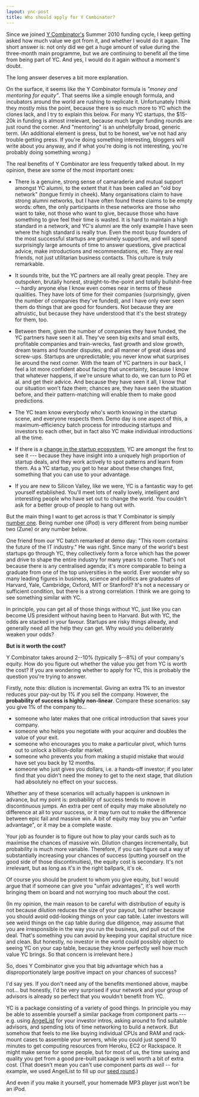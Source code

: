 ```yaml
---
layout: ync-post
title: Who should apply for Y Combinator?
---
```


Since we joined [Y Combinator's](http://ycombinator.com/) Summer 2010 funding cycle, I keep
getting asked how much value we got from it, and whether I would do it again. The short answer is:
not only did we get a huge amount of value during the three-month main programme, but we are
continuing to benefit all the time from being part of YC. And yes, I would do it again without
a moment's doubt.

The long answer deserves a bit more explanation.

On the surface, it seems like the Y Combinator formula is *"money and mentoring for equity"*. That
seems like a simple enough formula, and incubators around the world are rushing to replicate it.
Unfortunately I think they mostly miss the point, because there is so much more to YC which the
clones lack, and I try to explain this below. For many YC startups, the $15-20k in funding is
almost irrelevant, because much larger funding rounds are just round the corner. And "mentoring"
is an unhelpfully broad, generic term. (An additional element is press, but to be honest, we've
not had any trouble getting press. If you're doing something interesting, bloggers will write about
you anyway, and if what you're doing is not interesting, you're probably doing something wrong.)

The real benefits of Y Combinator are less frequently talked about. In my opinion, these are
some of the most important ones:

* There is a genuine, strong sense of camaraderie and mutual support amongst YC alumni, to the
  extent that it has been called an "old boy network" (tongue firmly in cheek). Many organisations
  claim to have strong alumni networks, but I have often found these claims to be empty words:
  often, the only participants in these networks are those who want to take, not those who want
  to give, because those who have something to give feel their time is wasted. It is hard to
  maintain a high standard in a network, and YC's alumni are the only example I have seen where
  the high standard is really true. Even the most busy founders of the most successful startups
  are genuinely supportive, and will spend surprisingly large amounts of time to answer questions,
  give practical advice, make introductions and recommendations, etc. They are real friends, not
  just utilitarian business contacts. This culture is truly remarkable.

* It sounds trite, but the YC partners are all really great people. They are outspoken, brutally
  honest, straight-to-the-point and totally bullshit-free -- hardly anyone else I know even comes
  near in terms of these qualities. They have lots of time for their companies (surprisingly,
  given the number of companies they've funded), and I have only ever seen them do things that
  are good for founders. Not because they are altruistic, but because they have understood that
  it's the best strategy for them, too.

* Between them, given the number of companies they have funded, the YC partners have seen it all.
  They've seen big exits and small exits, profitable companies and train-wrecks, fast growth and
  slow growth, dream teams and founder disputes, and all manner of great ideas and screw-ups.
  Startups are unpredictable; you never know what surprises lie around the next corner. With the
  team of YC partners in our back, I feel a lot more confident about facing that uncertainty,
  because I know that whatever happens, if we're unsure what to do, we can turn to PG et al. and
  get their advice. And because they have seen it all, I know that our situation won't faze them;
  chances are, they have seen the situation before, and their pattern-matching will enable them
  to make good predictions.

* The YC team know everybody who's worth knowing in the startup scene, and everyone respects them.
  Demo day is one aspect of this, a maximum-efficiency batch process for introducing startups and
  investors to each other, but in fact also YC make individual introductions all the time.

* If there is a [change in the startup ecosystem](http://www.paulgraham.com/future.html), YC are
  amongst the first to see it --- because they have insight into a uniquely high proportion of
  startup deals, and they work actively to spot patterns and learn from them. As a YC startup,
  you get to hear about these changes first, something that you can use to your advantage.

* If you are new to Silicon Valley, like we were, YC is a fantastic way to get yourself
  established. You'll meet lots of really lovely, intelligent and interesting people who have
  set out to change the world. You couldn't ask for a better group of people to hang out with.

But the main thing I want to get across is that Y Combinator is simply
[number one](http://blog.businessofsoftware.org/2009/09/joel-spolskys-talk-at-business-of-software-2008-on-being-number-one.html).
Being number one (iPod) is very different from being number two (Zune) or any number below.

One friend from our YC batch remarked at demo day: "This room contains the future of the IT
industry." He was right. Since many of the world's best startups go through YC, they collectively
form a force which has the power and drive to shape the entire industry for many years to come.
That's not because there is any centralised agenda; it's more comparable to being a graduate from
one of the top universities in the world. Ever wonder why so many leading figures in business,
science and politics are graduates of Harvard, Yale, Cambridge, Oxford, MIT or Stanford?
It's not a necessary or sufficient condition, but there is a strong correlation. I think we are
going to see something similar with YC.

In principle, you can get all of those things without YC, just like you can become US president
without having been to Harvard. But with YC, the odds are stacked in your favour. Startups are
risky things already, and generally need all the help they can get. Why would you deliberately
weaken your odds?


**But is it worth the cost?**

Y Combinator takes around 2--10% (typically 5--8%) of your company's equity. How do you figure
out whether the value you get from YC is worth the cost? If you are wondering whether to apply
for YC, this is probably the question you're trying to answer.

Firstly, note this: dilution is incremental. Giving an extra 1% to an investor reduces your
pay-out by 1% if you sell the company. However, the **probability of success is highly
non-linear**. Compare these scenarios: say you give 1% of the company to...

* someone who later makes that one critical introduction that saves your company.
* someone who helps you negotiate with your acquirer and doubles the value of your exit.
* someone who encourages you to make a particular pivot, which turns out to unlock a
  billion-dollar market.
* someone who prevents you from making a stupid mistake that would have set you back by 12 months.
* someone who just gives you dollars, i.e. a hands-off investor; if you later find that you
  didn't need the money to get to the next stage, that dilution had absolutely no effect on your
  success.

Whether any of these scenarios will actually happen is unknown in advance, but my point is:
probability of success tends to move in discontinuous jumps. An extra per cent of equity may make
absolutely no difference at all to your success, or it may turn out to make the difference between
epic fail and massive win. A bit of equity may buy you an "unfair advantage", or it may be a
complete waste.

Your job as founder is to figure out how to play your cards such as to maximise the chances of
massive win. Dilution changes incrementally, but probability is much more variable. Therefore,
if you can figure out a way of substantially increasing your chances of success (putting yourself
on the good side of those discontinuities), the equity cost is secondary. It's not irrelevant, but
as long as it's in the right ballpark, it's ok.

Of course you should be prudent to whom you give equity, but I would argue that if someone can
give you "unfair advantages", it's well worth bringing them on board and not worrying too much
about the cost. 

(In my opinion, the main reason to be careful with distribution of equity is not because dilution
reduces the size of your payout, but rather because you should avoid odd-looking things on your
cap table. Later investors will see weird things on the cap table during due diligence, may assume
that you are irresponsible in the way you run the business, and pull out of the deal. That's
something you can avoid by keeping your capital structure nice and clean. But honestly, no investor
in the world could possibly object to seeing YC on your cap table, because they know perfectly well
how much value YC brings. So that concern is irrelevant here.)

So, does Y Combinator give you that big advantage which has a disproportionately large positive
impact on your chances of success?

I'd say yes. If you don't need any of the benefits mentioned above, maybe not... but honestly, I'd
be very surprised if your network and your group of advisors is already so perfect that you
wouldn't benefit from YC.

YC is a package consisting of a variety of good things. In principle you may be able to assemble
yourself a similar package from component parts --- e.g. using [AngelList](http://angel.co/) for
your investor intros, asking around to find suitable advisors, and spending lots of time
networking to build a network. But somehow that feels to me like buying individual CPUs and RAM
and rack-mount cases to assemble your servers, while you could just spend 10 minutes to get
computing resources from Heroku, EC2 or Rackspace. It might make sense for some people, but for
most of us, the time saving and quality you get from a good pre-built package is well worth a
bit of extra cost. (That doesn't mean you can't use component parts *as well* -- for example, we
used AngelList to fill up our [seed round](http://techcrunch.com/2010/08/02/rapportive-funding/).)

And even if you make it yourself, your homemade MP3 player just won't be an iPod.
